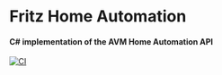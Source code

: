 # Fritz Home Automation
#### C# implementation of the AVM Home Automation API 

[![CI](https://github.com/linariii/fritz-homeautomation-csharp/actions/workflows/dotnet.yml/badge.svg)](https://github.com/linariii/fritz-homeautomation-csharp/actions/workflows/dotnet.yml)

